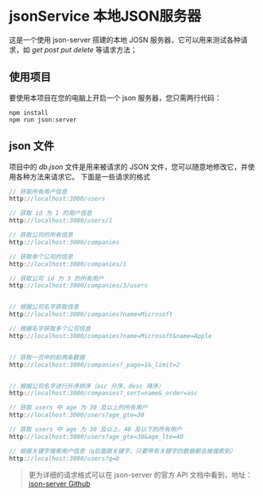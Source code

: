 # jsonService 本地JSON服务器
这是一个使用 json-server 搭建的本地 JOSN 服务器，它可以用来测试各种请求，如 *get* *post* *put* *delete* 等请求方法；
## 使用项目
要使用本项目在您的电脑上开启一个 json 服务器，您只需两行代码：
```npm
npm install
npm run json:server
```
## json 文件
项目中的 *db.json* 文件是用来被请求的 JSON 文件，您可以随意地修改它，并使用各种方法来请求它。
下面是一些请求的格式
```javascript {highlight}
// 获取所有用户信息
http://localhost:3000/users

// 获取 id 为 1 的用户信息
http://localhost:3000/users/1

// 获取公司的所有信息
http://localhost:3000/companies

// 获取单个公司的信息
http://localhost:3000/companies/1

// 获取公司 id 为 3 的所有用户
http://localhost:3000/companies/3/users


// 根据公司名字获取信息
http://localhost:3000/companies?name=Microsoft

// 根据名字获取多个公司信息
http://localhost:3000/companies?name=Microsoft&name=Apple


// 获取一页中的前两条数据
http://localhost:3000/companies?_page=1&_limit=2


// 根据公司名字进行升序排序（asc 升序，desc 降序）
http://localhost:3000/companies?_sort=name&_order=asc

// 获取 users 中 age 为 30 及以上的所有用户
http://localhost:3000/users?age_gte=30

// 获取 users 中 age 为 30 及以上，40 及以下的所有用户
http://localhost:3000/users?age_gte=30&age_lte=40

// 根据关键字搜索用户信息（q后面跟关键字，只要带有关键字的数据都会被搜索到）
http://localhost:3000/users?q=b
```
>更为详细的请求格式可以在 json-server 的官方 API 文档中看到，地址：[json-server Github](https://github.com/typicode/json-server)